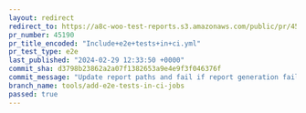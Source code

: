 ```yaml
---
layout: redirect
redirect_to: https://a8c-woo-test-reports.s3.amazonaws.com/public/pr/45190/e2e/index.html
pr_number: 45190
pr_title_encoded: "Include+e2e+tests+in+ci.yml"
pr_test_type: e2e
last_published: "2024-02-29 12:33:50 +0000"
commit_sha: d3798b23862a2a07f1382653a9e4e9f3f046376f
commit_message: "Update report paths and fail if report generation fails"
branch_name: tools/add-e2e-tests-in-ci-jobs
passed: true
---
```

